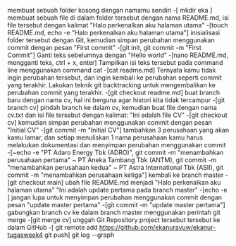 membuat sebuah folder kosong dengan namamu sendiri
-[ mkdir eka ]
membuat sebuah file di dalam folder tersebut dengan nama README.md, isi file tersebut dengan kalimat "Halo perkenalkan aku halaman utama"
-[touch README.md, echo -e "Halo perkenalkan aku halaman utama"]
inisialisasi folder tersebut dengan Git, kemudian simpan perubahan menggunakan commit dengan pesan "First commit"
-[git init, git commit -m "First Commit"]
Ganti teks sebelumnya dengan "Hello world"
-[nano README.md, mengganti teks, ctrl + x, enter]
Tampilkan isi teks tersebut pada command line menggunakan command cat
-[cat readme.md]
Ternyata kamu tidak ingin perubahan tersebut, dan ingin kembali ke perubahan seperti commit yang terakhir. Lakukan teknik git backtracking untuk mengembalikan ke perubahan commit yang terakhir.
-[git checkout readme.md]
buat branch baru dengan nama cv, hal ini berguna agar histori kita tidak tercampur
-[git branch cv]
pindah branch ke dalam cv, kemudian buat file dengan nama cv.txt dan isi file tersebut dengan kalimat: "Ini adalah file CV"
-[git checkout cv]
kemudian simpan perubahan menggunakan commit dengan pesan "Initial CV"
-[git commit -m "Initial CV"]
tambahkan 3 perusahaan yang akan kamu lamar, dan setiap menuliskan 1 nama perusahaan kamu harus melakukan dokumentasi dan menyimpan perubahan menggunakan commit
-[~echo -e "PT Adaro Energy Tbk (ADRO)", git commit -m "menambahkan perusahaan pertama" ~ PT Aneka Tambang Tbk (ANTM), git commit -m "menambahkan perusahaan kedua" ~ PT Astra International Tbk (ASII), git commit -m "menambahkan perusahaan ketiga"]
kembali ke branch master
-[git checkout main]
ubah file README.md menjadi "Halo perkenalkan aku halaman utama" "Ini adalah update pertama pada branch master"
-[echo -e ]
jangan lupa untuk menyimpan perubahan menggunakan commit dengan pesan "update master pertama"
-[git commit -m "update master pertama"]
gabungkan branch cv ke dalam branch master menggunakan perintah git merge
-[git merge cv]
unggah Git Repository project tersebut tersebut ke dalam GitHub
-[ git remote add https://github.com/ekanurayuw/ekanur-tugasweek4 git push] git log --graph
